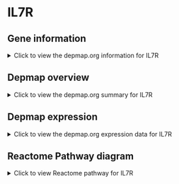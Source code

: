 <h1>IL7R</h1>

<h2>Gene information</h2>
<details>
  <summary>Click to view the depmap.org information for IL7R</summary>
  <iframe src="https://depmap.org/portal/gene/IL7R?tab=about" style="border:none;width:100%;height:800px"></iframe>
</details>

<h2>Depmap overview</h2>
<details>
  <summary>Click to view the depmap.org summary for IL7R</summary>
  <iframe src="https://depmap.org/portal/gene/IL7R?tab=overview" style="border:none;width:100%;height:800px"></iframe>
</details>

<h2>Depmap expression</h2>
<details>
  <summary>Click to view the depmap.org expression data for IL7R</summary>
  <iframe src="https://depmap.org/portal/gene/IL7R?tab=characterization" style="border:none;width:100%;height:800px"></iframe>
</details>



<h2>Reactome Pathway diagram</h2>
<details>
  <summary>Click to view Reactome pathway for IL7R</summary>
  <p>Clathrin-mediated endocytosis</p>
  <iframe src="https://reactome.org/PathwayBrowser/#/R-HSA-8856828" style="border:none;width:100%;height:800px"></iframe>
</details>



